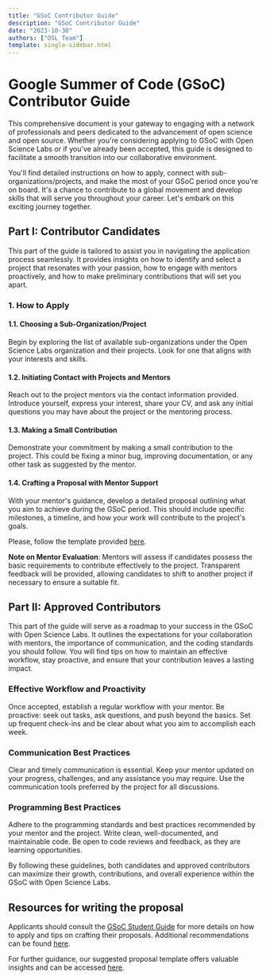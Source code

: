 ```yaml
---
title: "GSoC Contributor Guide"
description: "GSoC Contributor Guide"
date: "2023-10-30"
authors: ["OSL Team"]
template: single-sidebar.html
---
```


# Google Summer of Code (GSoC) Contributor Guide

This comprehensive document is your gateway to engaging with a network of
professionals and peers dedicated to the advancement of open science and open
source. Whether you're considering applying to GSoC with Open Science Labs or if
you've already been accepted, this guide is designed to facilitate a smooth
transition into our collaborative environment.

You'll find detailed instructions on how to apply, connect with
sub-organizations/projects, and make the most of your GSoC period once you're on
board. It's a chance to contribute to a global movement and develop skills that
will serve you throughout your career. Let's embark on this exciting journey
together.

## Part I: Contributor Candidates

This part of the guide is tailored to assist you in navigating the application
process seamlessly. It provides insights on how to identify and select a project
that resonates with your passion, how to engage with mentors proactively, and
how to make preliminary contributions that will set you apart.

### 1. How to Apply

#### 1.1. Choosing a Sub-Organization/Project

Begin by exploring the list of available sub-organizations under the Open
Science Labs organization and their projects. Look for one that aligns with your
interests and skills.

#### 1.2. Initiating Contact with Projects and Mentors

Reach out to the project mentors via the contact information provided. Introduce
yourself, express your interest, share your CV, and ask any initial questions
you may have about the project or the mentoring process.

#### 1.3. Making a Small Contribution

Demonstrate your commitment by making a small contribution to the project. This
could be fixing a minor bug, improving documentation, or any other task as
suggested by the mentor.

#### 1.4. Crafting a Proposal with Mentor Support

With your mentor's guidance, develop a detailed proposal outlining what you aim
to achieve during the GSoC period. This should include specific milestones, a
timeline, and how your work will contribute to the project's goals.

Please, follow the template provided
[here](/opportunities/gsoc/templates/contributor-proposal).

**Note on Mentor Evaluation**: Mentors will assess if candidates possess the
basic requirements to contribute effectively to the project. Transparent
feedback will be provided, allowing candidates to shift to another project if
necessary to ensure a suitable fit.

## Part II: Approved Contributors

This part of the guide will serve as a roadmap to your success in the GSoC with
Open Science Labs. It outlines the expectations for your collaboration with
mentors, the importance of communication, and the coding standards you should
follow. You will find tips on how to maintain an effective workflow, stay
proactive, and ensure that your contribution leaves a lasting impact.

### Effective Workflow and Proactivity

Once accepted, establish a regular workflow with your mentor. Be proactive: seek
out tasks, ask questions, and push beyond the basics. Set up frequent check-ins
and be clear about what you aim to accomplish each week.

### Communication Best Practices

Clear and timely communication is essential. Keep your mentor updated on your
progress, challenges, and any assistance you may require. Use the communication
tools preferred by the project for all discussions.

### Programming Best Practices

Adhere to the programming standards and best practices recommended by your
mentor and the project. Write clean, well-documented, and maintainable code. Be
open to code reviews and feedback, as they are learning opportunities.

By following these guidelines, both candidates and approved contributors can
maximize their growth, contributions, and overall experience within the GSoC
with Open Science Labs.

## Resources for writing the proposal

Applicants should consult the
[GSoC Student Guide](https://google.github.io/gsocguides/student/) for more
details on how to apply and tips on crafting their proposals. Additional
recommendations can be found
[here](https://developers.google.com/open-source/gsoc/help/student-advice).

For further guidance, our suggested proposal template offers valuable insights
and can be accessed [here](/opportunities/gsoc/templates/contributor-proposal).
